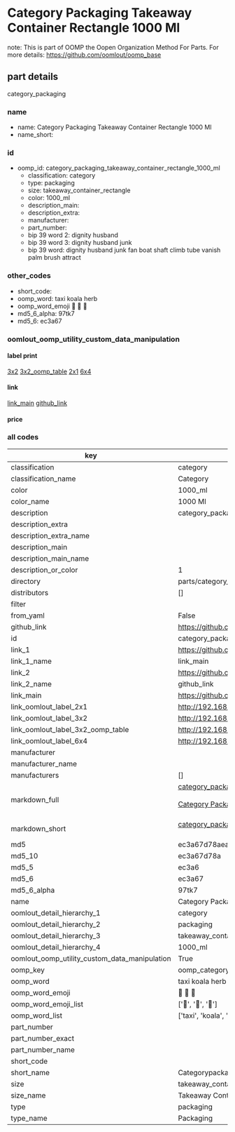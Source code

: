 # Category Packaging Takeaway Container Rectangle 1000 Ml  

note: This is part of OOMP the Oopen Organization Method For Parts. For more details: https://github.com/oomlout/oomp_base

##  part details



category_packaging

### name
* name: Category Packaging Takeaway Container Rectangle 1000 Ml
* name_short: 
### id
* oomp_id: category_packaging_takeaway_container_rectangle_1000_ml
  * classification: category
  * type: packaging
  * size: takeaway_container_rectangle
  * color: 1000_ml
  * description_main: 
  * description_extra: 
  * manufacturer: 
  * part_number: 
  * bip 39 word 2: dignity husband
  * bip 39 word 3: dignity husband junk
  * bip 39 word: dignity husband junk fan boat shaft climb tube vanish palm brush attract

### other_codes
* short_code: 
* oomp_word: taxi koala herb
* oomp_word_emoji :taxi: :koala: :herb:
* md5_6_alpha: 97tk7
* md5_6: ec3a67






### oomlout_oomp_utility_custom_data_manipulation
#### label print
[3x2](http://192.168.1.245:1112/?label=oomp%2097tk7)
[3x2_oomp_table](http://192.168.1.107:1112/?label=oomp%2097tk7)
[2x1](http://192.168.1.242:1112/?label=oomp%2097tk7)
[6x4](http://192.168.1.55:1112/?label=oomp%2097tk7)    

#### link

[link_main](https://github.com/oomlout/oomlout_oomp_current_version_messy/tree/main/parts/category_packaging_takeaway_container_rectangle_1000_ml) [github_link](https://github.com/oomlout/oomlout_oomp_part_src/tree/main/parts/category_packaging_takeaway_container_rectangle_1000_ml)                             

#### price







### all codes 
| key | value |  
| --- | --- |  
| classification | category |  
| classification_name | Category |  
| color | 1000_ml |  
| color_name | 1000 Ml |  
| description | category_packaging |  
| description_extra |  |  
| description_extra_name |  |  
| description_main |  |  
| description_main_name |  |  
| description_or_color | 1  |  
| directory | parts/category_packaging_takeaway_container_rectangle_1000_ml |  
| distributors | [] |  
| filter |  |  
| from_yaml | False |  
| github_link | https://github.com/oomlout/oomlout_oomp_part_src/tree/main/parts/category_packaging_takeaway_container_rectangle_1000_ml |  
| id | category_packaging_takeaway_container_rectangle_1000_ml |  
| link_1 | https://github.com/oomlout/oomlout_oomp_current_version_messy/tree/main/parts/category_packaging_takeaway_container_rectangle_1000_ml |  
| link_1_name | link_main |  
| link_2 | https://github.com/oomlout/oomlout_oomp_part_src/tree/main/parts/category_packaging_takeaway_container_rectangle_1000_ml |  
| link_2_name | github_link |  
| link_main | https://github.com/oomlout/oomlout_oomp_current_version_messy/tree/main/parts/category_packaging_takeaway_container_rectangle_1000_ml |  
| link_oomlout_label_2x1 | http://192.168.1.242:1112/?label=oomp%2097tk7 |  
| link_oomlout_label_3x2 | http://192.168.1.245:1112/?label=oomp%2097tk7 |  
| link_oomlout_label_3x2_oomp_table | http://192.168.1.107:1112/?label=oomp%2097tk7 |  
| link_oomlout_label_6x4 | http://192.168.1.55:1112/?label=oomp%2097tk7 |  
| manufacturer |  |  
| manufacturer_name |  |  
| manufacturers | [] |  
| markdown_full | [category_packaging_takeaway_container_rectangle_1000_ml](https://github.com/oomlout/oomlout_oomp_current_version_messy/tree/main/parts/category_packaging_takeaway_container_rectangle_1000_ml)<br>[](https://github.com/oomlout/oomlout_oomp_current_version_messy/tree/main/parts/category_packaging_takeaway_container_rectangle_1000_ml)<br>[Category Packaging Takeaway Container Rectangle 1000 Ml](https://github.com/oomlout/oomlout_oomp_current_version_messy/tree/main/parts/category_packaging_takeaway_container_rectangle_1000_ml)<br><br> |  
| markdown_short | [category_packaging_takeaway_container_rectangle_1000_ml](https://github.com/oomlout/oomlout_oomp_current_version_messy/tree/main/parts/category_packaging_takeaway_container_rectangle_1000_ml)<br><br> |  
| md5 | ec3a67d78aea0563138c652cf29bf9f0 |  
| md5_10 | ec3a67d78a |  
| md5_5 | ec3a6 |  
| md5_6 | ec3a67 |  
| md5_6_alpha | 97tk7 |  
| name | Category Packaging Takeaway Container Rectangle 1000 Ml |  
| oomlout_detail_hierarchy_1 | category |  
| oomlout_detail_hierarchy_2 | packaging |  
| oomlout_detail_hierarchy_3 | takeaway_container_rectangle |  
| oomlout_detail_hierarchy_4 | 1000_ml |  
| oomlout_oomp_utility_custom_data_manipulation | True |  
| oomp_key | oomp_category_packaging_takeaway_container_rectangle_1000_ml |  
| oomp_word | taxi koala herb |  
| oomp_word_emoji | :taxi: :koala: :herb: |  
| oomp_word_emoji_list | [':taxi:', ':koala:', ':herb:'] |  
| oomp_word_list | ['taxi', 'koala', 'herb'] |  
| part_number |  |  
| part_number_exact |  |  
| part_number_name |  |  
| short_code |  |  
| short_name | Categorypackaging |  
| size | takeaway_container_rectangle |  
| size_name | Takeaway Container Rectangle |  
| type | packaging |  
| type_name | Packaging |  
